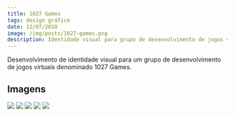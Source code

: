 ```yaml
---
title: 1027 Games
tags: design gráfico
date: 12/07/2018
image: /img/posts/1027-games.png
description: Identidade visual para grupo de desenvolvimento de jogos virtuais.
---
```


Desenvolvimento de identidade visual para um grupo de desenvolvimento de jogos virtuais denominado 1027 Games.

## Imagens

<img src="/img/posts/1027/01.png">
<img src="/img/posts/1027/02.png">
<img src="/img/posts/1027/03.png">
<img src="/img/posts/1027/04.png">
<img src="/img/posts/1027/05.png">
